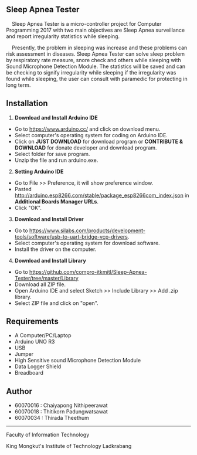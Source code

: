 ## Sleep Apnea Tester
&nbsp;&nbsp;&nbsp;&nbsp;Sleep Apnea Tester is a micro-controller project for Computer Programming 2017 with two main objectives are Sleep Apnea surveillance and report irregularity statistics while sleeping.
  
&nbsp;&nbsp;&nbsp;&nbsp;Presently, the problem in sleeping was increase and these problems can risk assessment in diseases. Sleep Apnea Tester can solve sleep problem by respiratory rate measure, snore check and others while sleeping with Sound Microphone Detection Module. The statistics will be saved and can be checking to signify irregularity while sleeping if the irregularity was found while sleeping, the user can consult with paramedic for protecting in long term.

## Installation
1. **Download and Install Arduino IDE**
  - Go to https://www.arduino.cc/ and click on download menu.
  - Select computer's operating system for coding on Arduino IDE.
  - Click on **JUST DOWNLOAD** for download program or **CONTRIBUTE & DOWNLOAD** for donate developer and download program.
  - Select folder for save program.
  - Unzip the file and run arduino.exe. 
2. **Setting Arduino IDE**
  - Go to File >> Preference, it will show preference window.
  - Pasted http://arduino.esp8266.com/stable/package_esp8266com_index.json in **Additional Boards Manager URLs**.
  - Click "OK".
3. **Download and Install Driver**
  - Go to https://www.silabs.com/products/development-tools/software/usb-to-uart-bridge-vcp-drivers.
  - Select computer's operating system for download software.
  - Install the driver on the computer.
4. **Download and Install Library**
  - Go to https://github.com/compro-itkmitl/Sleep-Apnea-Tester/tree/master/Library
  - Download all ZIP file.
  - Open Arduino IDE and select Sketch >> Include Library >> Add .zip library.
  - Select ZIP file and click on "open".

## Requirements
- A Computer/PC/Laptop
- Arduino UNO R3
- USB
- Jumper
- High Sensitive sound Microphone Detection Module
- Data Logger Shield
- Breadboard 

## Author
* 60070016 : Chaiyapong Nithipeerawat 
* 60070018 : Thitikorn Padungwatsawat 
* 60070034 : Thirada Theethum

---

Faculty of Information Technology

King Mongkut's Institute of Technology Ladkrabang
